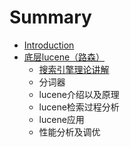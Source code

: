 # Summary

* [Introduction](README.md)
* [底层lucene（路森）](di-ceng-lucene-ff08-lu-sen-ff09.md)
  * [搜索引擎理论讲解](di-ceng-lucene-ff08-lu-sen-ff09/sou-suo-yin-qing-li-lun-jiang-jie.md)
  * 分词器
  * lucene介绍以及原理
  * lucene检索过程分析
  * lucene应用
  * 性能分析及调优

